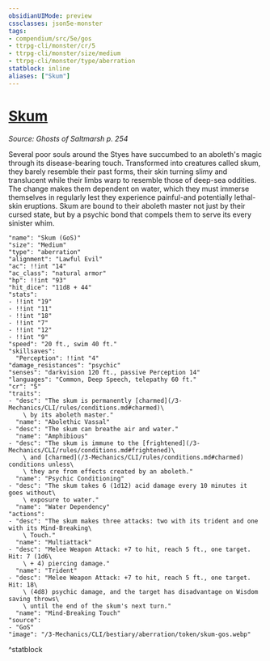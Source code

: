 ```yaml
---
obsidianUIMode: preview
cssclasses: json5e-monster
tags:
- compendium/src/5e/gos
- ttrpg-cli/monster/cr/5
- ttrpg-cli/monster/size/medium
- ttrpg-cli/monster/type/aberration
statblock: inline
aliases: ["Skum"]
---
```

# [Skum](3-Mechanics\CLI\bestiary\aberration/skum-gos.md)
*Source: Ghosts of Saltmarsh p. 254*  

Several poor souls around the Styes have succumbed to an aboleth's magic through its disease-bearing touch. Transformed into creatures called skum, they barely resemble their past forms, their skin turning slimy and translucent while their limbs warp to resemble those of deep-sea oddities. The change makes them dependent on water, which they must immerse themselves in regularly lest they experience painful-and potentially lethal-skin eruptions. Skum are bound to their aboleth master not just by their cursed state, but by a psychic bond that compels them to serve its every sinister whim.

```statblock
"name": "Skum (GoS)"
"size": "Medium"
"type": "aberration"
"alignment": "Lawful Evil"
"ac": !!int "14"
"ac_class": "natural armor"
"hp": !!int "93"
"hit_dice": "11d8 + 44"
"stats":
- !!int "19"
- !!int "11"
- !!int "18"
- !!int "7"
- !!int "12"
- !!int "9"
"speed": "20 ft., swim 40 ft."
"skillsaves":
  "Perception": !!int "4"
"damage_resistances": "psychic"
"senses": "darkvision 120 ft., passive Perception 14"
"languages": "Common, Deep Speech, telepathy 60 ft."
"cr": "5"
"traits":
- "desc": "The skum is permanently [charmed](/3-Mechanics/CLI/rules/conditions.md#charmed)\
    \ by its aboleth master."
  "name": "Abolethic Vassal"
- "desc": "The skum can breathe air and water."
  "name": "Amphibious"
- "desc": "The skum is immune to the [frightened](/3-Mechanics/CLI/rules/conditions.md#frightened)\
    \ and [charmed](/3-Mechanics/CLI/rules/conditions.md#charmed) conditions unless\
    \ they are from effects created by an aboleth."
  "name": "Psychic Conditioning"
- "desc": "The skum takes 6 (1d12) acid damage every 10 minutes it goes without\
    \ exposure to water."
  "name": "Water Dependency"
"actions":
- "desc": "The skum makes three attacks: two with its trident and one with its Mind-Breaking\
    \ Touch."
  "name": "Multiattack"
- "desc": "Melee Weapon Attack: +7 to hit, reach 5 ft., one target. Hit: 7 (1d6\
    \ + 4) piercing damage."
  "name": "Trident"
- "desc": "Melee Weapon Attack: +7 to hit, reach 5 ft., one target. Hit: 18\
    \ (4d8) psychic damage, and the target has disadvantage on Wisdom saving throws\
    \ until the end of the skum's next turn."
  "name": "Mind-Breaking Touch"
"source":
- "GoS"
"image": "/3-Mechanics/CLI/bestiary/aberration/token/skum-gos.webp"
```
^statblock